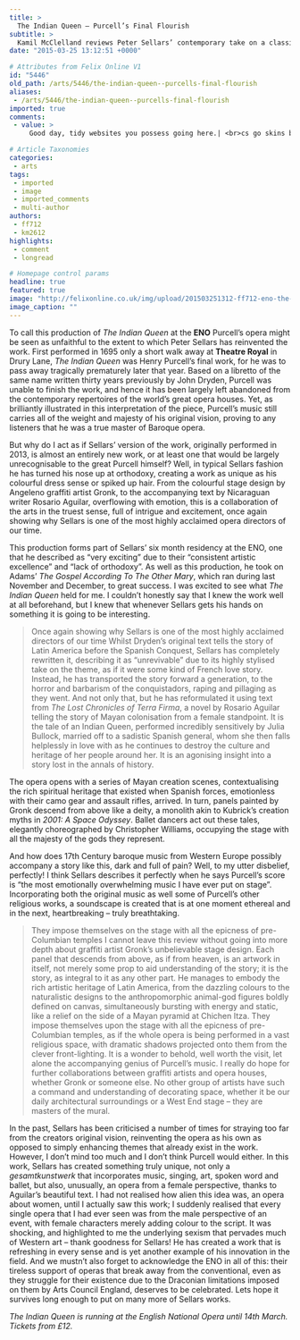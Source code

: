 ```yaml
---
title: >
  The Indian Queen — Purcell’s Final Flourish
subtitle: >
  Kamil McClelland reviews Peter Sellars’ contemporary take on a classic
date: "2015-03-25 13:12:51 +0000"

# Attributes from Felix Online V1
id: "5446"
old_path: /arts/5446/the-indian-queen--purcells-final-flourish
aliases:
 - /arts/5446/the-indian-queen--purcells-final-flourish
imported: true
comments:
 - value: >
     Good day, tidy websites you possess going here.| <br>cs go skins battle scarred http://isnitro.com/forum/topic/1842-the-reduced-down-on-nba-2k16-mt-points-exposed/

# Article Taxonomies
categories:
 - arts
tags:
 - imported
 - image
 - imported_comments
 - multi-author
authors:
 - ff712
 - km2612
highlights:
 - comment
 - longread

# Homepage control params
headline: true
featured: true
image: "http://felixonline.co.uk/img/upload/201503251312-ff712-eno-the-indian-queen-maritxell-carrero-and-julia-bullock-1-(c)richard-hubert-smitha.jpg"
image_caption: ""
---
```


To call this production of _The Indian Queen_ at the __ENO__ Purcell’s opera might be seen as unfaithful to the extent to which Peter Sellars has reinvented the work. First performed in 1695 only a short walk away at __Theatre Royal__ in Drury Lane, _The Indian Queen_ was Henry Purcell’s final work, for he was to pass away tragically prematurely later that year. Based on a libretto of the same name written thirty years previously by John Dryden, Purcell was unable to finish the work, and hence it has been largely left abandoned from the contemporary repertoires of the world’s great opera houses. Yet, as brilliantly illustrated in this interpretation of the piece, Purcell’s music still carries all of the weight and majesty of his original vision, proving to any listeners that he was a true master of Baroque opera.

But why do I act as if Sellars’ version of the work, originally performed in 2013, is almost an entirely new work, or at least one that would be largely unrecognisable to the great Purcell himself? Well, in typical Sellars fashion he has turned his nose up at orthodoxy, creating a work as unique as his colourful dress sense or spiked up hair. From the colourful stage design by Angeleno graffiti artist Gronk, to the accompanying text by Nicaraguan writer Rosario Aguilar, overflowing with emotion, this is a collaboration of the arts in the truest sense, full of intrigue and excitement, once again showing why Sellars is one of the most highly acclaimed opera directors of our time.

This production forms part of Sellars’ six month residency at the ENO, one that he described as “very exciting” due to their “consistent artistic excellence” and “lack of orthodoxy”. As well as this production, he took on Adams’ _The Gospel According To The Other Mary_, which ran during last November and December, to great success. I was excited to see what _The Indian Queen_ held for me. I couldn’t honestly say that I knew the work well at all beforehand, but I knew that whenever Sellars gets his hands on something it is going to be interesting.
> Once again showing why Sellars is one of the most highly acclaimed directors of our time
Whilst Dryden’s original text tells the story of Latin America before the Spanish Conquest, Sellars has completely rewritten it, describing it as “unrevivable” due to its highly stylised take on the theme, as if it were some kind of French love story. Instead, he has transported the story forward a generation, to the horror and barbarism of the conquistadors, raping and pillaging as they went. And not only that, but he has reformulated it using text from _The Lost Chronicles of Terra Firma_, a novel by Rosario Aguilar telling the story of Mayan colonisation from a female standpoint. It is the tale of an Indian Queen, performed incredibly sensitively by Julia Bullock, married off to a sadistic Spanish general, whom she then falls helplessly in love with as he continues to destroy the culture and heritage of her people around her. It is an agonising insight into a story lost in the annals of history.

The opera opens with a series of Mayan creation scenes, contextualising the rich spiritual heritage that existed when Spanish forces, emotionless with their camo gear and assault rifles, arrived. In turn, panels painted by Gronk descend from above like a deity, a monolith akin to Kubrick’s creation myths in _2001: A Space Odyssey_. Ballet dancers act out these tales, elegantly choreographed by Christopher Williams, occupying the stage with all the majesty of the gods they represent.

And how does 17th Century baroque music from Western Europe possibly accompany a story like this, dark and full of pain? Well, to my utter disbelief, perfectly! I think Sellars describes it perfectly when he says Purcell’s score is “the most emotionally overwhelming music I have ever put on stage”. Incorporating both the original music as well some of Purcell’s other religious works, a soundscape is created that is at one moment ethereal and in the next, heartbreaking – truly breathtaking.
> They impose themselves on the stage with all the epicness of pre-Columbian temples
I cannot leave this review without going into more depth about graffiti artist Gronk’s unbelievable stage design. Each panel that descends from above, as if from heaven, is an artwork in itself, not merely some prop to aid understanding of the story; it is the story, as integral to it as any other part. He manages to embody the rich artistic heritage of Latin America, from the dazzling colours to the naturalistic designs to the anthropomorphic animal-god figures boldly defined on canvas, simultaneously bursting with energy and static, like a relief on the side of a Mayan pyramid at Chichen Itza. They impose themselves upon the stage with all the epicness of pre-Columbian temples, as if the whole opera is being performed in a vast religious space, with dramatic shadows projected onto them from the clever front-lighting. It is a wonder to behold, well worth the visit, let alone the accompanying genius of Purcell’s music. I really do hope for further collaborations between graffiti artists and opera houses, whether Gronk or someone else. No other group of artists have such a command and understanding of decorating space, whether it be our daily architectural surroundings or a West End stage – they are masters of the mural.

In the past, Sellars has been criticised a number of times for straying too far from the creators original vision, reinventing the opera as his own as opposed to simply enhancing themes that already exist in the work. However, I don’t mind too much and I don’t think Purcell would either. In this work, Sellars has created something truly unique, not only a _gesamtkunstwerk_ that incorporates music, singing, art, spoken word and ballet, but also, unusually, an opera from a female perspective, thanks to Aguilar’s beautiful text. I had not realised how alien this idea was, an opera about women, until I actually saw this work; I suddenly realised that every single opera that I had ever seen was from the male perspective of an event, with female characters merely adding colour to the script. It was shocking, and highlighted to me the underlying sexism that pervades much of Western art – thank goodness for Sellars! He has created a work that is refreshing in every sense and is yet another example of his innovation in the field. And we mustn’t also forget to acknowledge the ENO in all of this: their tireless support of operas that break away from the conventional, even as they struggle for their existence due to the Draconian limitations imposed on them by Arts Council England, deserves to be celebrated. Lets hope it survives long enough to put on many more of Sellars works.

_The Indian Queen is running at the English National Opera until 14th March. Tickets from £12._
